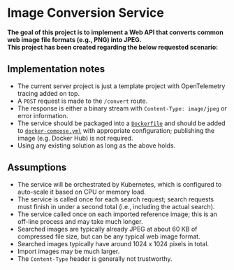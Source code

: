 # Image Conversion Service
<b>The goal of this project is to implement a Web API that converts
common web image file formats (e.g., PNG) into JPEG.<br />
This project has been created regarding the below requested scenario:</b>

## Implementation notes

- The current server project is just a template project with OpenTelemetry tracing added on top.
- A `POST` request is made to the `/convert` route.
- The response is either a binary stream with `Content-Type: image/jpeg` or error information.
- The service should be packaged into a [`Dockerfile`](Dockerfile)
  and should be added to  [`docker-compose.yml`](docker-compose.yml)
  with appropriate configuration; publishing the image (e.g. Docker Hub) is not required.
- Using any existing solution as long as the above holds.

## Assumptions

- The service will be orchestrated by Kubernetes, which is configured to auto-scale it based on
  CPU or memory load.
- The service is called once for each search request; search requests must finish in
  under a second total (i.e., including the actual search).
- The service called once on each imported reference image; this is an off-line process and
  may take much longer.
- Searched images are typically already JPEG at about 60 KB of compressed
  file size, but can be any typical web image format.
- Searched images typically have around 1024 x 1024 pixels in total.
- Import images may be much larger.
- The `Content-Type` header is generally not trustworthy.

